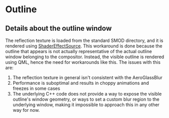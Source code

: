 # Outline 

## Details about the outline window

The reflection texture is loaded from the standard SMOD directory, and it is rendered using [ShaderEffectSource](https://doc.qt.io/qt-6/qml-qtquick-shadereffectsource.html). This workaround is done because the outline that appears is not actually representative of the actual outline window belonging to the compositor. Instead, the visible outline is rendered using QML, hence the need for workarounds like this. The issues with this are:

1. The reflection texture in general isn't consistent with the AeroGlassBlur
2. Performance is suboptimal and results in choppy animations and freezes in some cases
3. The underlying C++ code does not provide a way to expose the visible outline's window geometry, or ways to set a custom blur region to the underlying window, making it impossible to approach this in any other way for now.
